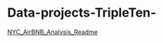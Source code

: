 # Data-projects-TripleTen-

[NYC_AirBNB_Analysis_Readme](Data-projects-TripleTen-/NyC-AirBNB-Analysis/README.md)

